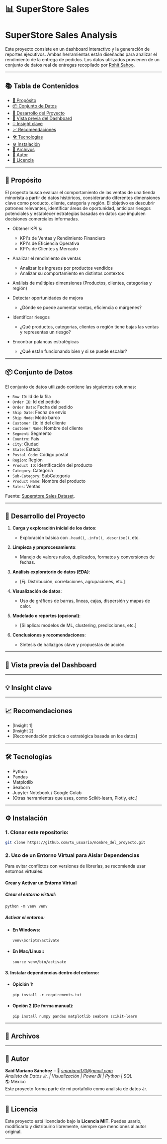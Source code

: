 # 📊 SuperStore Sales
# SuperStore Sales Analysis

Este proyecto consiste en un dashboard interactivo y la generación de reportes ejecutivos. Ambas herramientas están diseñadas para analizar el rendimiento de la entrega de pedidos. Los datos utilizados provienen de un conjunto de datos real de entregas recopilado por [Rohit Sahoo](https://www.kaggle.com/rohitsahoo).

---

## 📚 Tabla de Contenidos

- [🎯 Propósito](#-propósito)
- [📦 Conjunto de Datos](#-conjunto-de-datos)
- [🧪 Desarrollo del Proyecto](#-desarrollo-del-proyecto)
- [📌 Vista previa del Dashboard](#-vista-previa-del-dashboard)
- [💡 Insight clave](#-insight-clave)
- [📈 Recomendaciones](#-recomendaciones)
- [🛠️ Tecnologías](#️-tecnologías)
- [⚙️ Instalación](#️-instalación)
- [📂 Archivos](#-archivos)
- [👤 Autor](#-autor)
- [📝 Licencia](#-licencia)

---

## 🎯 Propósito

El proyecto busca evaluar el comportamiento de las ventas de una tienda minorista a partir de datos históricos, considerando diferentes dimensiones clave como producto, cliente, categoría y región. El objetivo es descubrir patrones relevantes, identificar áreas de oportunidad, anticipar riesgos potenciales y establecer estrategias basadas en datos que impulsen decisiones comerciales informadas.

- Obtener KPI's:
   - KPI's de Ventas y Rendimiento Financiero
   - KPI's de Eficiencia Operativa
   - KPI's de Clientes y Mercado

- Analizar el rendimiento de ventas
   - Analizar los ingresos por productos vendidos
   - Analizar su comportamiento en distintos contextos

- Análisis de múltiples dimensiones (Productos, clientes, categorías y región)

- Detectar oportunidades de mejora
   - ¿Dónde se puede aumentar ventas, eficiencia o márgenes?

- Identificar riesgos
   - ¿Qué productos, categorías, clientes o región tiene bajas las ventas y representas un riesgo?

- Encontrar palancas estratégicas
   - ¿Qué están funcionando bien y si se puede escalar?

---

## 📦 Conjunto de Datos

El conjunto de datos utilizado contiene las siguientes columnas:

- `Row ID`: Id de la fila
- `Order ID`: Id del pedido
- `Order Date`: Fecha del pedido
- `Ship Date`: Fecha de envio
- `Ship Mode`: Modo barco
- `Customer ID`: Id del cliente
- `Customer Name`: Nombre del cliente
- `Segment`: Segmento
- `Country`: País
- `City`: Ciudad
- `State`: Estado
- `Postal Code`: Código postal
- `Region`: Región
- `Product ID`: Identificación del producto
- `Category`: Categoría
- `Sub-Category`: SubCategoría
- `Product Name`: Nombre del producto
- `Sales`: Ventas

Fuente: [Superstore Sales Dataset](https://www.kaggle.com/datasets/rohitsahoo/sales-forecasting).

---

## 🧪 Desarrollo del Proyecto

1. **Carga y exploración inicial de los datos**:
   - Exploración básica con `.head()`, `.info()`, `.describe()`, etc.

2. **Limpieza y preprocesamiento**:
   - Manejo de valores nulos, duplicados, formatos y conversiones de fechas.

3. **Análisis exploratorio de datos (EDA)**:
   - [Ej. Distribución, correlaciones, agrupaciones, etc.]

4. **Visualización de datos**:
   - Uso de gráficos de barras, líneas, cajas, dispersión y mapas de calor.

5. **Modelado o reportes (opcional)**:
   - [Si aplica: modelos de ML, clustering, predicciones, etc.]

6. **Conclusiones y recomendaciones**:
   - Síntesis de hallazgos clave y propuestas de acción.

---

## 📌 Vista previa del Dashboard

---

## 💡 Insight clave

---

## 📈 Recomendaciones

- [Insight 1]
- [Insight 2]
- [Recomendación práctica o estratégica basada en los datos]

---

## 🛠️ Tecnologías

- Python
- Pandas
- Matplotlib
- Seaborn
- Jupyter Notebook / Google Colab
- [Otras herramientas que uses, como Scikit-learn, Plotly, etc.]

---

## ⚙️ Instalación

### 1. Clonar este repositorio:
```bash
git clone https://github.com/tu_usuario/nombre_del_proyecto.git
```
### 2. Uso de un Entorno Virtual para Aislar Dependencias

Para evitar conflictos con versiones de librerías, se recomienda usar entornos virtuales.

####  Crear y Activar un Entorno Virtual

##### Crear el entorno virtual:
```
python -m venv venv
```
##### Activar el entorno:
* #### En Windows:

    ```
    venv\Scripts\activate
    ```

* #### En Mac/Linux::

    ```
    source venv/bin/activate
    ```
#### 3. Instalar dependencias dentro del entorno:
* #### Opición 1:
    ```
    pip install -r requirements.txt
    ```

* #### Opción 2 (De forma manual):
    ```
    pip install numpy pandas matplotlib seaborn scikit-learn
    ```

---

## 📂 Archivos

---

## 👤 Autor

**Said Mariano Sánchez** –  📧 *smariano170@gmail.com*  
*Analista de Datos Jr. | Visualización | Power BI | Python | SQL*  
🌎 México  
Este proyecto forma parte de mi portafolio como analista de datos Jr.

---

## 📝 Licencia

Este proyecto está licenciado bajo la **Licencia MIT**. Puedes usarlo, modificarlo y distribuirlo libremente, siempre que menciones al autor original.

---
